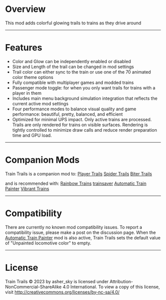 # Overview
This mod adds colorful glowing trails to trains as they drive around

----------
# Features
- Color and Glow can be independently enabled or disabled
- Size and Length of the trail can be changed in mod settings
- Trail color can either sync to the train or use one of the 70 animated color theme options
- Fully compatible with multiplayer games and modded trains
- Passenger mode toggle: for when you only want trails for trains with a player in them
- Includes main menu background simulation integration that reflects the current active mod settings
- Four performance modes to balance visual quality and game performance: beautiful, pretty, balanced, and efficient
- Optimized for minimal UPS impact. Only active trains are processed. Trails are only rendered for trains on visible surfaces. Rendering is tightly controlled to minimize draw calls and reduce render preparation time and GPU load.

---------------
# Companion Mods
Train Trails is a companion mod to:
[Player Trails](https://mods.factorio.com/mod/player-trails)
[Spider Trails](https://mods.factorio.com/mod/spider-trails)
[Biter Trails](https://mods.factorio.com/mod/biter-trails)

and is recommended with:
[Rainbow Trains](https://mods.factorio.com/mod/rainbow-trains)
[trainsaver](https://mods.factorio.com/mod/trainsaver)
[Automatic Train Painter](https://mods.factorio.com/mod/Automatic_Train_Painter)
[Vibrant Trains](https://mods.factorio.com/mod/vibrant-trains)

---------------------
# Compatibility
There are currently no known mod compatibility issues. To report a compatibility issue, please make a post on the discussion page.
When the [Automatic Train Painter](https://mods.factorio.com/mod/Automatic_Train_Painter) mod is also active, Train Trails sets the default value of "Unpainted locomotive color" to empty. 

----------------------------
# License
Train Trails © 2023 by asher_sky is licensed under Attribution-NonCommercial-ShareAlike 4.0 International.
To view a copy of this license, visit http://creativecommons.org/licenses/by-nc-sa/4.0/